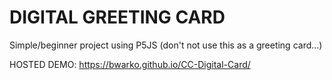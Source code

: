# DIGITAL GREETING CARD

Simple/beginner project using P5JS (don't not use this as a greeting card...)

HOSTED DEMO: https://bwarko.github.io/CC-Digital-Card/





